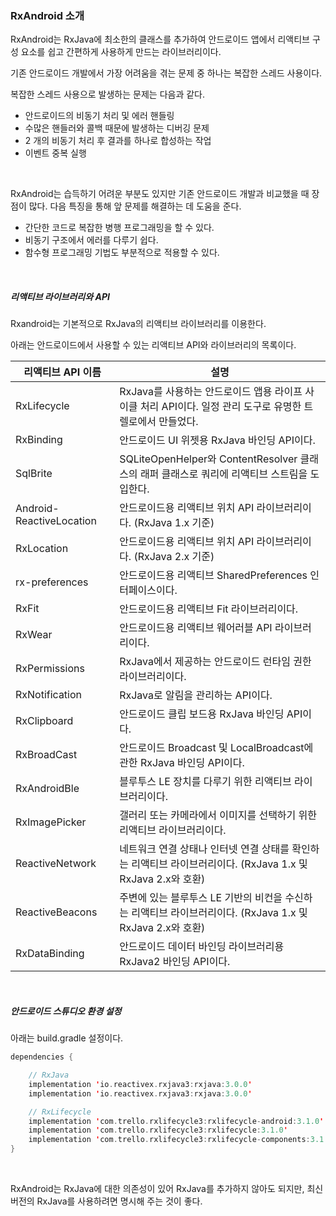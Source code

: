 ### RxAndroid 소개

RxAndroid는 RxJava에 최소한의 클래스를 추가하여 안드로이드 앱에서 리액티브 구성 요소를 쉽고 간편하게 사용하게 만드는 라이브러리이다. </br>



기존 안드로이드 개발에서 가장 어려움을 겪는 문제 중 하나는 복잡한 스레드 사용이다.

복잡한 스레드 사용으로 발생하는 문제는 다음과 같다.</br>



- 안드로이드의 비동기 처리 및 에러 핸들링
- 수많은 핸들러와 콜백 때문에 발생하는 디버깅 문제
- 2 개의 비동기 처리 후 결과를 하나로 합성하는 작업
- 이벤트 중복 실행

</br>



RxAndroid는 습득하기 어려운 부분도 있지만 기존 안드로이드 개발과 비교했을 때 장점이 많다. 다음 특징을 통해 앞 문제를 해결하는 데 도움을 준다.</br>



- 간단한 코드로 복잡한 병행 프로그래밍을 할 수 있다.
- 비동기 구조에서 에러를 다루기 쉽다.
- 함수형 프로그래밍 기법도 부분적으로 적용할 수 있다.

</br>



##### 리액티브 라이브러리와 API

Rxandroid는 기본적으로 RxJava의 리액티브 라이브러리를 이용한다.

아래는 안드로이드에서 사용할 수 있는 리액티브 API와 라이브러리의 목록이다.</br>



| 리액티브 API 이름        | 설명                                                         |
| ------------------------ | ------------------------------------------------------------ |
| RxLifecycle              | RxJava를 사용하는 안드로이드 앱용 라이프 사이클 처리 API이다. 일정 관리 도구로 유명한 트렐로에서 만들었다. |
| RxBinding                | 안드로이드 UI 위젯용 RxJava 바인딩 API이다.                  |
| SqlBrite                 | SQLiteOpenHelper와 ContentResolver 클래스의 래퍼 클래스로 쿼리에 리액티브 스트림을 도입한다. |
| Android-ReactiveLocation | 안드로이드용 리액티브 위치 API 라이브러리이다. (RxJava 1.x 기준) |
| RxLocation               | 안드로이드용 리액티브 위치 API 라이브러리이다. (RxJava 2.x 기준) |
| rx-preferences           | 안드로이드용 리액티브 SharedPreferences 인터페이스이다.      |
| RxFit                    | 안드로이드용 리액티브 Fit 라이브러리이다.                    |
| RxWear                   | 안드로이드용 리액티브 웨어러블 API 라이브러리이다.           |
| RxPermissions            | RxJava에서 제공하는 안드로이드 런타임 권한 라이브러리이다.   |
| RxNotification           | RxJava로 알림을 관리하는 API이다.                            |
| RxClipboard              | 안드로이드 클립 보드용 RxJava 바인딩 API이다.                |
| RxBroadCast              | 안드로이드 Broadcast 및 LocalBroadcast에 관한 RxJava 바인딩 API이다. |
| RxAndroidBle             | 블루투스 LE 장치를 다루기 위한 리액티브 라이브러리이다.      |
| RxImagePicker            | 갤러리 또는 카메라에서 이미지를 선택하기 위한 리액티브 라이브러리이다. |
| ReactiveNetwork          | 네트워크 연결 상태나 인터넷 연결 상태를 확인하는 리액티브 라이브러리이다. (RxJava 1.x 및 RxJava 2.x와 호환) |
| ReactiveBeacons          | 주변에 있는 블루투스 LE 기반의 비컨을 수신하는 리액티브 라이브러리이다. (RxJava 1.x 및 RxJava 2.x와 호환) |
| RxDataBinding            | 안드로이드 데이터 바인딩 라이브러리용 RxJava2 바인딩 API이다. |

</br>



##### 안드로이드 스튜디오 환경 설정

아래는 build.gradle 설정이다.</br>



```kotlin
dependencies {

    // RxJava
    implementation 'io.reactivex.rxjava3:rxjava:3.0.0'
    implementation 'io.reactivex.rxjava3:rxjava:3.0.0'

    // RxLifecycle
    implementation 'com.trello.rxlifecycle3:rxlifecycle-android:3.1.0'
    implementation 'com.trello.rxlifecycle3:rxlifecycle:3.1.0'
    implementation 'com.trello.rxlifecycle3:rxlifecycle-components:3.1.0'
}
```

</br>

RxAndroid는 RxJava에 대한 의존성이 있어 RxJava를 추가하지 않아도 되지만, 최신 버전의 RxJava를 사용하려면 명시해 주는 것이 좋다.